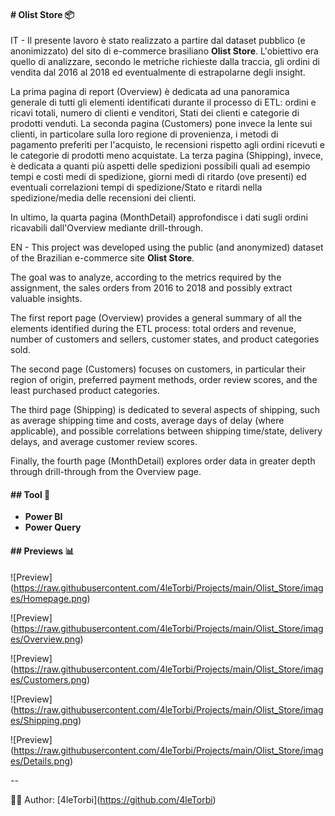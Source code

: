 #### \# Olist Store 📦



IT - Il presente lavoro è stato realizzato a partire dal dataset pubblico (e anonimizzato) del sito di e-commerce brasiliano **Olist Store**. L'obiettivo era quello di analizzare, secondo le metriche richieste dalla traccia, gli ordini di vendita dal 2016 al 2018 ed eventualmente di estrapolarne degli insight.

La prima pagina di report (Overview) è dedicata ad una panoramica generale di tutti gli elementi identificati durante il processo di ETL: ordini e ricavi totali, numero di clienti e venditori, Stati dei clienti e categorie di prodotti venduti. La seconda pagina (Customers) pone invece la lente sui clienti, in particolare sulla loro regione di provenienza, i metodi di pagamento preferiti per l'acquisto, le recensioni rispetto agli ordini ricevuti e le categorie di prodotti meno acquistate. La terza pagina (Shipping), invece, è dedicata a quanti più aspetti delle spedizioni possibili quali ad esempio tempi e costi medi di spedizione, giorni medi di ritardo (ove presenti) ed eventuali correlazioni tempi di spedizione/Stato e ritardi nella spedizione/media delle recensioni dei clienti.

In ultimo, la quarta pagina (MonthDetail) approfondisce i dati sugli ordini ricavabili dall'Overview mediante drill-through.



EN - This project was developed using the public (and anonymized) dataset of the Brazilian e-commerce site **Olist Store**.

The goal was to analyze, according to the metrics required by the assignment, the sales orders from 2016 to 2018 and possibly extract valuable insights.



The first report page (Overview) provides a general summary of all the elements identified during the ETL process: total orders and revenue, number of customers and sellers, customer states, and product categories sold.



The second page (Customers) focuses on customers, in particular their region of origin, preferred payment methods, order review scores, and the least purchased product categories.



The third page (Shipping) is dedicated to several aspects of shipping, such as average shipping time and costs, average days of delay (where applicable), and possible correlations between shipping time/state, delivery delays, and average customer review scores.



Finally, the fourth page (MonthDetail) explores order data in greater depth through drill-through from the Overview page.



#### \## Tool 🔧 



* **Power BI**
* **Power Query**



#### \## Previews 📊 



!\[Preview](https://raw.githubusercontent.com/4leTorbi/Projects/main/Olist_Store/images/Homepage.png)





!\[Preview](https://raw.githubusercontent.com/4leTorbi/Projects/main/Olist_Store/images/Overview.png)





!\[Preview](https://raw.githubusercontent.com/4leTorbi/Projects/main/Olist_Store/images/Customers.png)





!\[Preview](https://raw.githubusercontent.com/4leTorbi/Projects/main/Olist_Store/images/Shipping.png)





!\[Preview](https://raw.githubusercontent.com/4leTorbi/Projects/main/Olist_Store/images/Details.png)





--



👨‍💻 Author: \[4leTorbi](https://github.com/4leTorbi)

